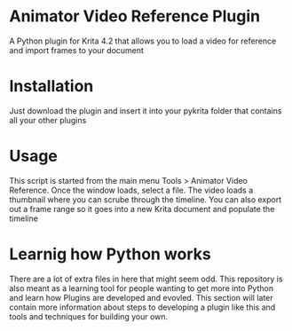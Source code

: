 # Animator Video Reference Plugin
A Python plugin for Krita 4.2 that allows you to load a video for reference and import frames to your document

# Installation
Just download the plugin and insert it into your pykrita folder that contains all your other plugins

# Usage
This script is started from the main menu Tools > Animator Video Reference. Once the window loads, select a file. The video loads a thumbnail where you can scrube through the timeline. You can also export out a frame range so it goes into a new Krita document and populate the timeline

# Learnig how Python works
There are a lot of extra files in here that might seem odd. This repository is also meant as a learning tool for people wanting to get more into Python and learn how Plugins are developed and evovled. This section will later contain more information about steps to developing a plugin like this and tools and techniques for building your own.
